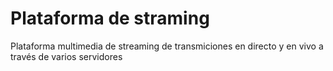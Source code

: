 # Plataforma de straming
Plataforma multimedia de streaming de transmiciones en directo y en vivo a través de varios servidores
